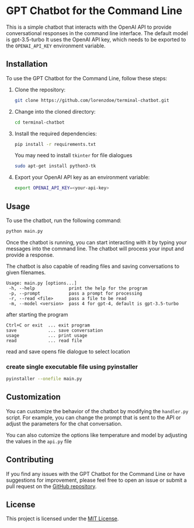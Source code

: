 # GPT Chatbot for the Command Line

This is a simple chatbot that interacts with the OpenAI API to provide conversational responses in the command line interface.
The default model is gpt-3.5-turbo It uses the OpenAI API key, which needs to be exported to the `OPENAI_API_KEY` environment variable.

## Installation

To use the GPT Chatbot for the Command Line, follow these steps:

1. Clone the repository:

   ```bash
   git clone https://github.com/lorenzdoe/terminal-chatbot.git
   ```

2. Change into the cloned directory:

   ```bash
   cd terminal-chatbot
   ```

3. Install the required dependencies:

   ```bash
   pip install -r requirements.txt
   ```

   You may need to install `tkinter` for file dialogues
   
   ```bash
   sudo apt-get install python3-tk
   ```

4. Export your OpenAI API key as an environment variable:

   ```bash
   export OPENAI_API_KEY=<your-api-key>
   ```

## Usage

To use the chatbot, run the following command:

```bash
python main.py
```

Once the chatbot is running, you can start interacting with it by typing your messages into the command line. The chatbot will process your input and provide a response.

The chatbot is also capable of reading files and saving conversations to given filenames.

```
Usage: main.py [options...]
 -h, --help             print the help for the program
 -p, --prompt           pass a prompt for processing
 -r, --read <file>      pass a file to be read
 -m, --model <version>  pass 4 for gpt-4, default is gpt-3.5-turbo
```

after starting the program
```
Ctrl+C or exit  ... exit program
save            ... save conversation
usage           ... print usage
read            ... read file
```
read and save opens file dialogue to select location

### create single executable file using pyinstaller
```bash
pyinstaller --onefile main.py
```

## Customization

You can customize the behavior of the chatbot by modifying the `handler.py` script. For example, you can change the prompt that is sent to the API or adjust the parameters for the chat conversation.

You can also cutomize the options like temperature and model by adjusting the values in the `api.py` file

## Contributing

If you find any issues with the GPT Chatbot for the Command Line or have suggestions for improvement, please feel free to open an issue or submit a pull request on the [GitHub repository](https://github.com/openai/gpt-3.5-turbo).

## License

This project is licensed under the [MIT License](https://opensource.org/licenses/MIT).